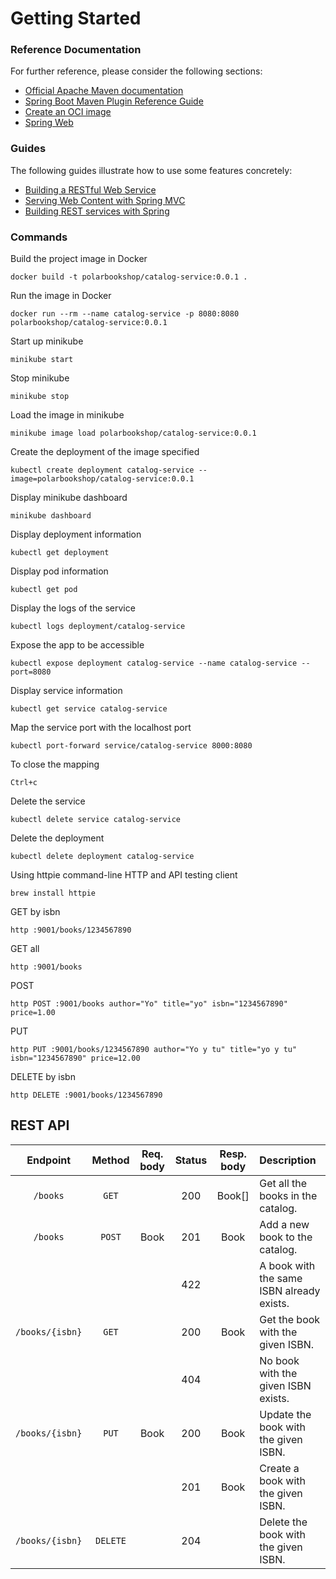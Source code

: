 # Getting Started

### Reference Documentation
For further reference, please consider the following sections:

* [Official Apache Maven documentation](https://maven.apache.org/guides/index.html)
* [Spring Boot Maven Plugin Reference Guide](https://docs.spring.io/spring-boot/docs/3.1.0/maven-plugin/reference/html/)
* [Create an OCI image](https://docs.spring.io/spring-boot/docs/3.1.0/maven-plugin/reference/html/#build-image)
* [Spring Web](https://docs.spring.io/spring-boot/docs/3.1.0/reference/htmlsingle/#web)

### Guides
The following guides illustrate how to use some features concretely:

* [Building a RESTful Web Service](https://spring.io/guides/gs/rest-service/)
* [Serving Web Content with Spring MVC](https://spring.io/guides/gs/serving-web-content/)
* [Building REST services with Spring](https://spring.io/guides/tutorials/rest/)

### Commands
Build the project image in Docker
```shell 
docker build -t polarbookshop/catalog-service:0.0.1 .
```

Run the image in Docker
```shell
docker run --rm --name catalog-service -p 8080:8080 polarbookshop/catalog-service:0.0.1
```

Start up minikube 
```shell
minikube start
```

Stop minikube
```shell
minikube stop
```

Load the image in minikube
```shell
minikube image load polarbookshop/catalog-service:0.0.1
```

Create the deployment of the image specified
```shell
kubectl create deployment catalog-service --image=polarbookshop/catalog-service:0.0.1
```

Display minikube dashboard
```shell
minikube dashboard
```

Display deployment information
```shell
kubectl get deployment
```

Display pod information
```shell
kubectl get pod
```

Display the logs of the service
```shell
kubectl logs deployment/catalog-service
```

Expose the app to be accessible
```shell
kubectl expose deployment catalog-service --name catalog-service --port=8080
```

Display service information
```shell
kubectl get service catalog-service
```

Map the service port with the localhost port
```shell
kubectl port-forward service/catalog-service 8000:8080
```

To close the mapping
```shell
Ctrl+c
```

Delete the service
```shell
kubectl delete service catalog-service
```

Delete the deployment
```shell
kubectl delete deployment catalog-service
```

Using httpie command-line HTTP and API testing client
```shell
brew install httpie
```

GET by isbn
```shell
http :9001/books/1234567890
```

GET all
```shell
http :9001/books
```

POST
```shell
http POST :9001/books author="Yo" title="yo" isbn="1234567890" price=1.00
```

PUT
```shell
http PUT :9001/books/1234567890 author="Yo y tu" title="yo y tu" isbn="1234567890" price=12.00
```

DELETE by isbn
```shell
http DELETE :9001/books/1234567890
```

## REST API

| Endpoint	      | Method   | Req. body  | Status | Resp. body     | Description    		   	     |
|:---------------:|:--------:|:----------:|:------:|:--------------:|:-------------------------------|
| `/books`        | `GET`    |            | 200    | Book[]         | Get all the books in the catalog. |
| `/books`        | `POST`   | Book       | 201    | Book           | Add a new book to the catalog. |
|                 |          |            | 422    |                | A book with the same ISBN already exists. |
| `/books/{isbn}` | `GET`    |            | 200    | Book           | Get the book with the given ISBN. |
|                 |          |            | 404    |                | No book with the given ISBN exists. |
| `/books/{isbn}` | `PUT`    | Book       | 200    | Book           | Update the book with the given ISBN. |
|                 |          |            | 201    | Book           | Create a book with the given ISBN. |
| `/books/{isbn}` | `DELETE` |            | 204    |                | Delete the book with the given ISBN. |
